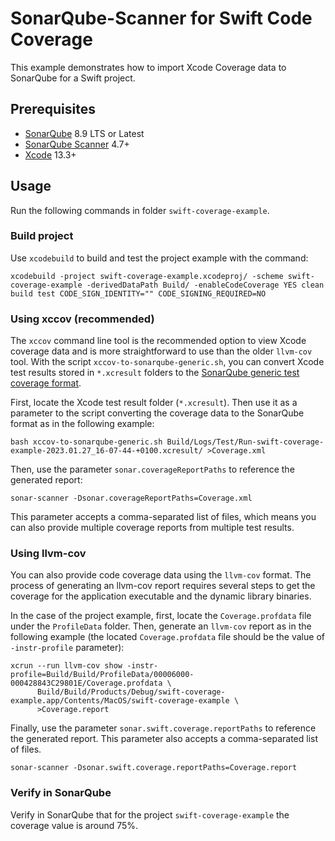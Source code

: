 # SonarQube-Scanner for Swift Code Coverage

This example demonstrates how to import Xcode Coverage data to SonarQube for a Swift project.

## Prerequisites

* [SonarQube](https://www.sonarsource.com/products/sonarqube/downloads/) 8.9 LTS or Latest
* [SonarQube Scanner](https://docs.sonarqube.org/latest/analyzing-source-code/scanners/sonarscanner/) 4.7+
* [Xcode](https://developer.apple.com/xcode/) 13.3+

## Usage

Run the following commands in folder `swift-coverage-example`.

### Build project

Use `xcodebuild` to build and test the project example with the command:

```shell
xcodebuild -project swift-coverage-example.xcodeproj/ -scheme swift-coverage-example -derivedDataPath Build/ -enableCodeCoverage YES clean build test CODE_SIGN_IDENTITY="" CODE_SIGNING_REQUIRED=NO
```

### Using xccov (recommended)

The `xccov` command line tool is the recommended option to view Xcode coverage
data and is more straightforward to use than the older `llvm-cov` tool. With
the script `xccov-to-sonarqube-generic.sh`, you can convert Xcode test results
stored in `*.xcresult` folders to the [SonarQube generic test coverage format](https://docs.sonarqube.org/latest/analyzing-source-code/test-coverage/generic-test-data/).

First, locate the Xcode test result folder (`*.xcresult`). Then use it as a parameter to the script converting the coverage data to the SonarQube format as in the following example:

```shell
bash xccov-to-sonarqube-generic.sh Build/Logs/Test/Run-swift-coverage-example-2023.01.27_16-07-44-+0100.xcresult/ >Coverage.xml
```

Then, use the parameter `sonar.coverageReportPaths` to reference the generated report:

```shell
sonar-scanner -Dsonar.coverageReportPaths=Coverage.xml
```

This parameter accepts a comma-separated list of files, which means you can also provide multiple coverage reports from multiple test results.

### Using llvm-cov 

You can also provide code coverage data using the `llvm-cov` format. The
process of generating an llvm-cov report requires several steps to get the
coverage for the application executable and the dynamic library binaries.

In the case of the project example, first, locate the `Coverage.profdata` file
under the `ProfileData` folder. Then, generate an `llvm-cov` report as in the
following example (the located `Coverage.profdata` file should be the value of `-instr-profile` parameter):

```shell
xcrun --run llvm-cov show -instr-profile=Build/Build/ProfileData/00006000-000428843C29801E/Coverage.profdata \
      Build/Build/Products/Debug/swift-coverage-example.app/Contents/MacOS/swift-coverage-example \
      >Coverage.report
```

Finally, use the parameter `sonar.swift.coverage.reportPaths` to reference the generated report. This parameter also accepts a comma-separated list of files.

```shell
sonar-scanner -Dsonar.swift.coverage.reportPaths=Coverage.report
```

### Verify in SonarQube

Verify in SonarQube that for the project `swift-coverage-example` the coverage value is around 75%.
